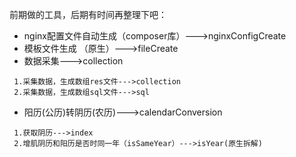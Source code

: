 前期做的工具，后期有时间再整理下吧：
+ nginx配置文件自动生成（composer库）--->nginxConfigCreate
+ 模板文件生成 （原生）--->fileCreate
+ 数据采集--->collection
```
 1.采集数据，生成数组res文件--->collection
 2.采集数据，生成数组sql文件--->sql
```
+ 阳历(公历)转阴历(农历)--->calendarConversion
```
 1.获取阴历--->index
 2.增肌阴历和阳历是否时同一年（isSameYear）--->isYear(原生拆解)
```
